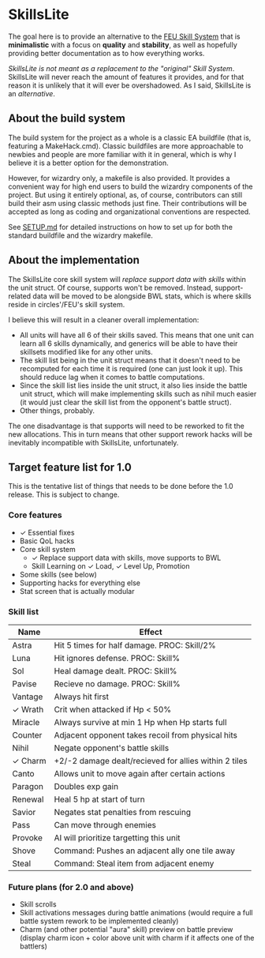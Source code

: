 
# SkillsLite

The goal here is to provide an alternative to the [FEU Skill System](https://github.com/FireEmblemUniverse/SkillSystem_FE8) that is **minimalistic** with a focus on **quality** and **stability**, as well as hopefully providing better documentation as to how everything works.

*SkillsLite is not meant as a replacement to the "original" Skill System*. SkillsLite will never reach the amount of features it provides, and for that reason it is unlikely that it will ever be overshadowed. As I said, SkillsLite is an *alternative*.

## About the build system

The build system for the project as a whole is a classic EA buildfile (that is, featuring a MakeHack.cmd). Classic buildfiles are more approachable to newbies and people are more familiar with it in general, which is why I believe it is a better option for the demonstration.

However, for wizardry only, a makefile is also provided. It provides a convenient way for high end users to build the wizardry components of the project. But using it entirely optional, as, of course, contributors can still build their asm using classic methods just fine. Their contributions will be accepted as long as coding and organizational conventions are respected.

See [SETUP.md](SETUP.md) for detailed instructions on how to set up for both the standard buildfile and the wizardry makefile.

## About the implementation

The SkillsLite core skill system will *replace support data with skills* within the unit struct. Of course, supports won't be removed. Instead, support-related data will be moved to be alongside BWL stats, which is where skills reside in circles'/FEU's skill system.

I believe this will result in a cleaner overall implementation:

- All units will have all 6 of their skills saved. This means that one unit can learn all 6 skills dynamically, and generics will be able to have their skillsets modified like for any other units.
- The skill list being in the unit struct means that it doesn't need to be recomputed for each time it is required (one can just look it up). This should reduce lag when it comes to battle computations.
- Since the skill list lies inside the unit struct, it also lies inside the battle unit struct, which will make implementing skills such as nihil much easier (it would just clear the skill list from the opponent's battle struct).
- Other things, probably.

The one disadvantage is that supports will need to be reworked to fit the new allocations. This in turn means that other support rework hacks will be inevitably incompatible with SkillsLite, unfortunately.

## Target feature list for 1.0

This is the tentative list of things that needs to be done before the 1.0 release. This is subject to change.

### Core features

- ✓ Essential fixes
- Basic QoL hacks
- Core skill system
  - ✓ Replace support data with skills, move supports to BWL
  - Skill Learning on ✓ Load, ✓ Level Up, Promotion
- Some skills (see below)
- Supporting hacks for everything else
- Stat screen that is actually modular

### Skill list

| Name    | Effect
| ------- | ------
| Astra   | Hit 5 times for half damage. PROC: Skill/2%
| Luna    | Hit ignores defense. PROC: Skill%
| Sol     | Heal damage dealt. PROC: Skill%
| Pavise  | Recieve no damage. PROC: Skill%
| Vantage | Always hit first
| ✓ Wrath | Crit when attacked if Hp < 50%
| Miracle | Always survive at min 1 Hp when Hp starts full
| Counter | Adjacent opponent takes recoil from physical hits
| Nihil   | Negate opponent's battle skills
| ✓ Charm | +2/-2 damage dealt/recieved for allies within 2 tiles
| Canto   | Allows unit to move again after certain actions
| Paragon | Doubles exp gain
| Renewal | Heal 5 hp at start of turn
| Savior  | Negates stat penalties from rescuing
| Pass    | Can move through enemies
| Provoke | AI will prioritize targetting this unit
| Shove   | Command: Pushes an adjacent ally one tile away
| Steal   | Command: Steal item from adjacent enemy

### Future plans (for 2.0 and above)

- Skill scrolls
- Skill activations messages during battle animations (would require a full battle system rework to be implemented cleanly)
- Charm (and other potential "aura" skill) preview on battle preview (display charm icon + color above unit with charm if it affects one of the battlers)
